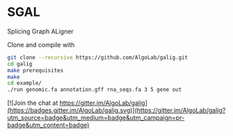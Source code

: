 # SGAL

Splicing Graph ALigner

Clone and compile with
```bash
git clone --recursive https://github.com/AlgoLab/galig.git
cd galig
make prerequisites
make
cd example/
./run genomic.fa annotation.gff rna_seqs.fa 3 5 gene out
```

[![Join the chat at https://gitter.im/AlgoLab/galig](https://badges.gitter.im/AlgoLab/galig.svg)](https://gitter.im/AlgoLab/galig?utm_source=badge&utm_medium=badge&utm_campaign=pr-badge&utm_content=badge)
